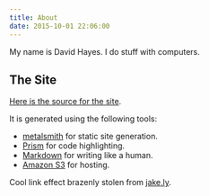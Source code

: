 ```yaml
---
title: About
date: 2015-10-01 22:06:00
---
```


My name is David Hayes. I do stuff with computers.

## The Site

[Here is the source for the site][drhayes.io].

It is generated using the following tools:

  * [metalsmith][] for static site generation.
  * [Prism][prismjs] for code highlighting.
  * [Markdown][markdown] for writing like a human.
  * [Amazon S3][s3] for hosting.

Cool link effect brazenly stolen from [jake.ly][jakely].


  [drhayes.io]: http://github.com/drhayes/drhayes.io
  [metalsmith]: http://metalsmith.io/
  [prismjs]: http://prismjs.com/
  [markdown]: https://daringfireball.net/projects/markdown/
  [s3]: https://aws.amazon.com/s3/
  [jakely]: http://jake.ly/
